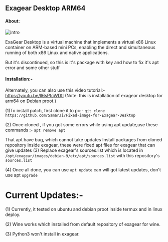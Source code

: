 ## Exagear Desktop ARM64

#### About:
![intro](https://cdn.discordapp.com/attachments/763587003672428575/803231537809850458/IMG_20210125_172452.png)

ExaGear Desktop is a virtual machine that implements a virtual x86 Linux container on ARM-based mini PCs, enabling the direct and simultaneous running of both x86 Linux and native applications.

But it's discontinued, so this is it's package with key and how to fix it's apt error and some other stuff


#### Installation:-

Alternately, you can also use this video tutorial:-
https://youtu.be/ll6sPtcWDtI
(Note: this is installation of exagear desktop for arm64 on Debian proot.)

(1)To install patch, first clone it to pc:-
``` git clone https://github.com/SamarJi/Fixed-image-for-Exagear-Desktop ```

(2) Once cloned , if you got some errors while using apt update,use these commands :-
``` apt remove apt ```

That apt have bug, which cannot take updates
Install packages from cloned repository inside exagear, these were fixed apt files for exagear that can give updates
(3) Replace exagear's sources.list which is located in `/opt/exagear/images/debian-9/etc/apt/sources.list` with this repository's `sources.list`
 
(4) Once all done, you can use `apt update` can will got latest updates, don't use apt `upgrade`

# Current Updates:-

(1) Currently, it tested on ubuntu and debian proot inside termux and in linux deploy.

(2) Wine works which installed from default repository of exagear for wine.

(3) Python3 won't install in exagear.
